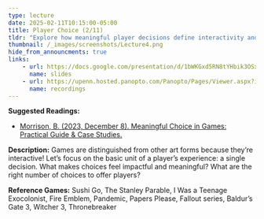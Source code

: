 ```yaml
---
type: lecture
date: 2025-02-11T10:15:00-05:00
title: Player Choice (2/11)
tldr: "Explore how meaningful player decisions define interactivity and impact in games."
thumbnail: /_images/screenshots/Lecture4.png
hide_from_announcments: true
links: 
    - url: https://docs.google.com/presentation/d/1bWKGxd5RN8tYHbik3OSxWYzPB6gq0sxm7clETwK75Yk/edit?usp=sharing
      name: slides
    - url: https://upenn.hosted.panopto.com/Panopto/Pages/Viewer.aspx?id=e16313fd-488c-43e0-8b2c-b28101301c75
      name: recordings
---
```

**Suggested Readings:**
- [Morrison, B. (2023, December 8). Meaningful Choice in Games: Practical Guide & Case Studies.](https://www.gamedeveloper.com/design/meaningful-choice-in-games-practical-guide-case-studies)

**Description:**
Games are distinguished from other art forms because they’re interactive! Let’s focus on the basic unit of a player’s experience: a single decision. What makes choices feel impactful and meaningful? What are the right number of choices to offer players?

**Reference Games:**
Sushi Go, The Stanley Parable, I Was a Teenage Exocolonist, Fire Emblem, Pandemic, Papers Please, Fallout series, Baldur’s Gate 3, Witcher 3, Thronebreaker

